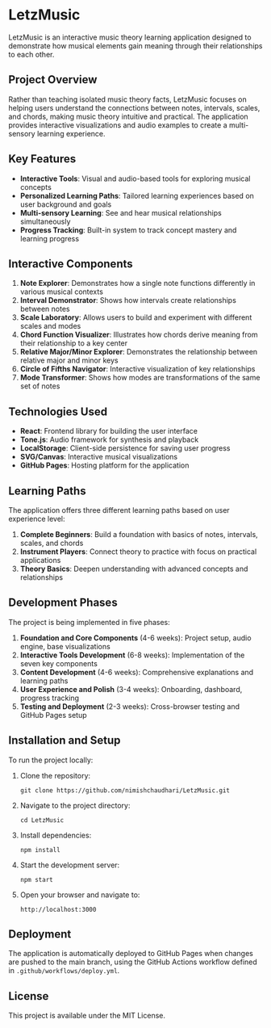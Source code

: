 # LetzMusic

LetzMusic is an interactive music theory learning application designed to demonstrate how musical elements gain meaning through their relationships to each other.

## Project Overview

Rather than teaching isolated music theory facts, LetzMusic focuses on helping users understand the connections between notes, intervals, scales, and chords, making music theory intuitive and practical. The application provides interactive visualizations and audio examples to create a multi-sensory learning experience.

## Key Features

- **Interactive Tools**: Visual and audio-based tools for exploring musical concepts
- **Personalized Learning Paths**: Tailored learning experiences based on user background and goals
- **Multi-sensory Learning**: See and hear musical relationships simultaneously
- **Progress Tracking**: Built-in system to track concept mastery and learning progress

## Interactive Components

1. **Note Explorer**: Demonstrates how a single note functions differently in various musical contexts
2. **Interval Demonstrator**: Shows how intervals create relationships between notes
3. **Scale Laboratory**: Allows users to build and experiment with different scales and modes
4. **Chord Function Visualizer**: Illustrates how chords derive meaning from their relationship to a key center
5. **Relative Major/Minor Explorer**: Demonstrates the relationship between relative major and minor keys
6. **Circle of Fifths Navigator**: Interactive visualization of key relationships
7. **Mode Transformer**: Shows how modes are transformations of the same set of notes

## Technologies Used

- **React**: Frontend library for building the user interface
- **Tone.js**: Audio framework for synthesis and playback
- **LocalStorage**: Client-side persistence for saving user progress
- **SVG/Canvas**: Interactive musical visualizations
- **GitHub Pages**: Hosting platform for the application

## Learning Paths

The application offers three different learning paths based on user experience level:

1. **Complete Beginners**: Build a foundation with basics of notes, intervals, scales, and chords
2. **Instrument Players**: Connect theory to practice with focus on practical applications
3. **Theory Basics**: Deepen understanding with advanced concepts and relationships

## Development Phases

The project is being implemented in five phases:

1. **Foundation and Core Components** (4-6 weeks): Project setup, audio engine, base visualizations
2. **Interactive Tools Development** (6-8 weeks): Implementation of the seven key components
3. **Content Development** (4-6 weeks): Comprehensive explanations and learning paths
4. **User Experience and Polish** (3-4 weeks): Onboarding, dashboard, progress tracking
5. **Testing and Deployment** (2-3 weeks): Cross-browser testing and GitHub Pages setup

## Installation and Setup

To run the project locally:

1. Clone the repository:
   ```
   git clone https://github.com/nimishchaudhari/LetzMusic.git
   ```

2. Navigate to the project directory:
   ```
   cd LetzMusic
   ```

3. Install dependencies:
   ```
   npm install
   ```

4. Start the development server:
   ```
   npm start
   ```

5. Open your browser and navigate to:
   ```
   http://localhost:3000
   ```

## Deployment

The application is automatically deployed to GitHub Pages when changes are pushed to the main branch, using the GitHub Actions workflow defined in `.github/workflows/deploy.yml`.

## License

This project is available under the MIT License.
